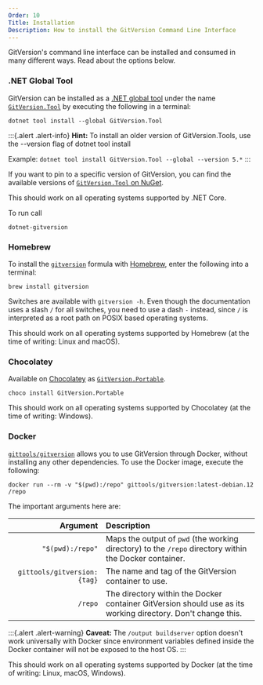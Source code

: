 ```yaml
---
Order: 10
Title: Installation
Description: How to install the GitVersion Command Line Interface
---
```


GitVersion's command line interface can be installed and consumed in many
different ways. Read about the options below.

### .NET Global Tool

GitVersion can be installed as a [.NET global tool][dotnet-tool] under the name
[`GitVersion.Tool`][tool] by executing the following in a terminal:

```shell
dotnet tool install --global GitVersion.Tool
```

:::{.alert .alert-info}
**Hint:** To install an older version of GitVersion.Tools, use the --version flag of dotnet tool install

Example: `dotnet tool install GitVersion.Tool --global --version 5.*`
:::

If you want to pin to a specific version of GitVersion, you can find the available
versions of [`GitVersion.Tool` on NuGet](https://www.nuget.org/packages/GitVersion.Tool/).

This should work on all operating systems supported by .NET Core.

To run call

```shell
dotnet-gitversion
```

### Homebrew

To install the [`gitversion`][brew] formula with [Homebrew][homebrew],
enter the following into a terminal:

```shell
brew install gitversion
```

Switches are available with `gitversion -h`. Even though the documentation
uses a slash `/` for all switches, you need to use a dash `-` instead, since `/`
is interpreted as a root path on POSIX based operating systems.

This should work on all operating systems supported by Homebrew (at the time
of writing: Linux and macOS).

### Chocolatey

Available on [Chocolatey](https://chocolatey.org) as
[`GitVersion.Portable`][choco].

```shell
choco install GitVersion.Portable
```

This should work on all operating systems supported by Chocolatey (at the time
of writing: Windows).

### Docker

[`gittools/gitversion`][docker] allows you to use GitVersion through Docker,
without installing any other dependencies. To use the Docker image, execute
the following:

```shell
docker run --rm -v "$(pwd):/repo" gittools/gitversion:latest-debian.12 /repo
```

The important arguments here are:

|                    Argument | Description                                                                                                  |
|----------------------------:|:-------------------------------------------------------------------------------------------------------------|
|            `"$(pwd):/repo"` | Maps the output of `pwd` (the working directory) to the `/repo` directory within the Docker container.       |
| `gittools/gitversion:{tag}` | The name and tag of the GitVersion container to use.                                                         |
|                     `/repo` | The directory within the Docker container GitVersion should use as its working directory. Don't change this. |

:::{.alert .alert-warning}
**Caveat:** The `/output buildserver` option doesn't work universally with
Docker since environment variables defined inside the Docker container will not
be exposed to the host OS.
:::

This should work on all operating systems supported by Docker (at the time
of writing: Linux, macOS, Windows).

[dotnet-tool]: https://docs.microsoft.com/en-us/dotnet/core/tools/global-tools#install-a-global-tool

[tool]: https://www.nuget.org/packages/GitVersion.Tool/

[brew]: https://formulae.brew.sh/formula/gitversion

[homebrew]: https://brew.sh/

[docker]: https://hub.docker.com/r/gittools/gitversion

[choco]: https://chocolatey.org/packages/GitVersion.Portable
